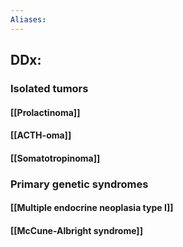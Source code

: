 ```yaml
---
Aliases:
---
```

## DDx:
### Isolated tumors
#### [[Prolactinoma]]
#### [[ACTH-oma]]
#### [[Somatotropinoma]]

### Primary genetic syndromes
#### [[Multiple endocrine neoplasia type I]]
#### [[McCune-Albright syndrome]]